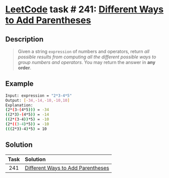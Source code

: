 # [LeetCode][leetcode] task # 241: [Different Ways to Add Parentheses][task]

Description
-----------

> Given a string `expression` of numbers and operators,
> return _all possible results from computing all the different possible ways
> to group numbers and operators_. You may return the answer in **any order**.

Example
-------

```sh
Input: expression = "2*3-4*5"
Output: [-34,-14,-10,-10,10]
Explanation:
(2*(3-(4*5))) = -34 
((2*3)-(4*5)) = -14 
((2*(3-4))*5) = -10 
(2*((3-4)*5)) = -10 
(((2*3)-4)*5) = 10
```

Solution
--------

| Task | Solution                                      |
|:----:|:----------------------------------------------|
| 241  | [Different Ways to Add Parentheses][solution] |


[leetcode]: <http://leetcode.com/>
[task]: <https://leetcode.com/problems/different-ways-to-add-parentheses/>
[solution]: <https://github.com/wellaxis/praxis-leetcode/blob/main/src/main/java/com/witalis/praxis/leetcode/task/h3/p241/option/Practice.java>
